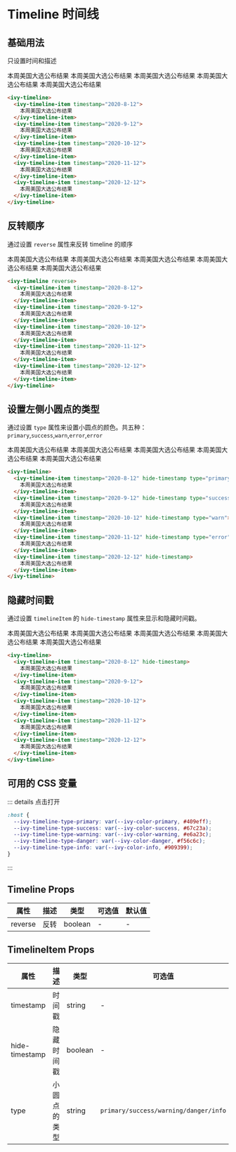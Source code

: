 # Timeline 时间线

## 基础用法

只设置时间和描述

<ivy-timeline>
  <ivy-timeline-item timestamp="2020-8-12">
  本周美国大选公布结果
  </ivy-timeline-item>
  <ivy-timeline-item timestamp="2020-9-12">
  本周美国大选公布结果
  </ivy-timeline-item>
  <ivy-timeline-item timestamp="2020-10-12">
  本周美国大选公布结果
  </ivy-timeline-item>
  <ivy-timeline-item timestamp="2020-11-12">
  本周美国大选公布结果
  </ivy-timeline-item>
  <ivy-timeline-item timestamp="2020-12-12">
  本周美国大选公布结果
  </ivy-timeline-item>
</ivy-timeline>

```html
<ivy-timeline>
  <ivy-timeline-item timestamp="2020-8-12">
    本周美国大选公布结果
  </ivy-timeline-item>
  <ivy-timeline-item timestamp="2020-9-12">
    本周美国大选公布结果
  </ivy-timeline-item>
  <ivy-timeline-item timestamp="2020-10-12">
    本周美国大选公布结果
  </ivy-timeline-item>
  <ivy-timeline-item timestamp="2020-11-12">
    本周美国大选公布结果
  </ivy-timeline-item>
  <ivy-timeline-item timestamp="2020-12-12">
    本周美国大选公布结果
  </ivy-timeline-item>
</ivy-timeline>
```

## 反转顺序

通过设置 `reverse` 属性来反转 timeline 的顺序

<ivy-timeline reverse>
<ivy-timeline-item timestamp="2020-8-12">
本周美国大选公布结果
</ivy-timeline-item>
<ivy-timeline-item timestamp="2020-9-12">
本周美国大选公布结果
</ivy-timeline-item>
<ivy-timeline-item timestamp="2020-10-12">
本周美国大选公布结果
</ivy-timeline-item>
<ivy-timeline-item timestamp="2020-11-12">
本周美国大选公布结果
</ivy-timeline-item>
<ivy-timeline-item timestamp="2020-12-12">
本周美国大选公布结果
</ivy-timeline-item>
</ivy-timeline>

```html
<ivy-timeline reverse>
  <ivy-timeline-item timestamp="2020-8-12">
    本周美国大选公布结果
  </ivy-timeline-item>
  <ivy-timeline-item timestamp="2020-9-12">
    本周美国大选公布结果
  </ivy-timeline-item>
  <ivy-timeline-item timestamp="2020-10-12">
    本周美国大选公布结果
  </ivy-timeline-item>
  <ivy-timeline-item timestamp="2020-11-12">
    本周美国大选公布结果
  </ivy-timeline-item>
  <ivy-timeline-item timestamp="2020-12-12">
    本周美国大选公布结果
  </ivy-timeline-item>
</ivy-timeline>
```

## 设置左侧小圆点的类型

通过设置 `type` 属性来设置小圆点的颜色。共五种：`primary`,`success`,`warn`,`error`,`error`

<ivy-timeline>
    <ivy-timeline-item timestamp="2020-8-12" type="primary">
    本周美国大选公布结果
    </ivy-timeline-item>
    <ivy-timeline-item timestamp="2020-9-12" type="success">
    本周美国大选公布结果
    </ivy-timeline-item>
    <ivy-timeline-item timestamp="2020-10-12" type="warning">
    本周美国大选公布结果
    </ivy-timeline-item>
    <ivy-timeline-item timestamp="2020-11-12" type="danger">
    本周美国大选公布结果
    </ivy-timeline-item>
    <ivy-timeline-item timestamp="2020-12-12">
    本周美国大选公布结果
    </ivy-timeline-item>
</ivy-timeline>

```html
<ivy-timeline>
  <ivy-timeline-item timestamp="2020-8-12" hide-timestamp type="primary">
    本周美国大选公布结果
  </ivy-timeline-item>
  <ivy-timeline-item timestamp="2020-9-12" hide-timestamp type="success">
    本周美国大选公布结果
  </ivy-timeline-item>
  <ivy-timeline-item timestamp="2020-10-12" hide-timestamp type="warn">
    本周美国大选公布结果
  </ivy-timeline-item>
  <ivy-timeline-item timestamp="2020-11-12" hide-timestamp type="error">
    本周美国大选公布结果
  </ivy-timeline-item>
  <ivy-timeline-item timestamp="2020-12-12" hide-timestamp>
    本周美国大选公布结果
  </ivy-timeline-item>
</ivy-timeline>
```

## 隐藏时间戳

通过设置 `timelineItem` 的 `hide-timestamp` 属性来显示和隐藏时间戳。

<ivy-timeline>
    <ivy-timeline-item timestamp="2020-8-12" hide-timestamp>
    本周美国大选公布结果
    </ivy-timeline-item>
    <ivy-timeline-item timestamp="2020-9-12">
    本周美国大选公布结果
    </ivy-timeline-item>
    <ivy-timeline-item timestamp="2020-10-12">
    本周美国大选公布结果
    </ivy-timeline-item>
    <ivy-timeline-item timestamp="2020-11-12">
    本周美国大选公布结果
    </ivy-timeline-item>
    <ivy-timeline-item timestamp="2020-12-12">
    本周美国大选公布结果
    </ivy-timeline-item>
</ivy-timeline>

```html
<ivy-timeline>
  <ivy-timeline-item timestamp="2020-8-12" hide-timestamp>
    本周美国大选公布结果
  </ivy-timeline-item>
  <ivy-timeline-item timestamp="2020-9-12">
    本周美国大选公布结果
  </ivy-timeline-item>
  <ivy-timeline-item timestamp="2020-10-12">
    本周美国大选公布结果
  </ivy-timeline-item>
  <ivy-timeline-item timestamp="2020-11-12">
    本周美国大选公布结果
  </ivy-timeline-item>
  <ivy-timeline-item timestamp="2020-12-12">
    本周美国大选公布结果
  </ivy-timeline-item>
</ivy-timeline>
```

## 可用的 CSS 变量

::: details 点击打开

```css
:host {
  --ivy-timeline-type-primary: var(--ivy-color-primary, #409eff);
  --ivy-timeline-type-success: var(--ivy-color-success, #67c23a);
  --ivy-timeline-type-warning: var(--ivy-color-warning, #e6a23c);
  --ivy-timeline-type-danger: var(--ivy-color-danger, #f56c6c);
  --ivy-timeline-type-info: var(--ivy-color-info, #909399);
}
```

:::

## Timeline Props

| 属性    | 描述 | 类型    | 可选值 | 默认值 |
| ------- | ---- | ------- | ------ | ------ |
| reverse | 反转 | boolean | -      | -      |

## TimelineItem Props

| 属性           | 描述         | 类型    | 可选值                                | 默认值 |
| -------------- | ------------ | ------- | ------------------------------------- | ------ |
| timestamp      | 时间戳       | string  | -                                     | -      |
| hide-timestamp | 隐藏时间戳   | boolean | -                                     | -      |
| type           | 小圆点的类型 | string  | `primary/success/warning/danger/info` | `info` |
